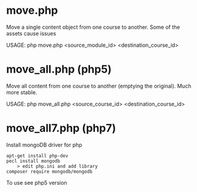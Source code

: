 # move.php

Move a single content object from one course to another. Some of the assets cause issues

USAGE: php move.php <source_module_id> <destination_course_id>

# move_all.php (php5)

Move all content from one course to another (emptying the original). Much more stable.

USAGE: php move_all.php <source_course_id> <destination_course_id>

# move_all7.php (php7)

Install mongoDB driver for php

	apt-get install php-dev
	pecl install mongodb 
		> edit php.ini and add library
  	composer require mongodb/mongodb

To use see php5 version


